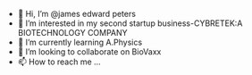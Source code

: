 - 👋 Hi, I’m @james edward peters
- 👀 I’m interested in my second startup business-CYBRETEK:A BIOTECHNOLOGY COMPANY
- 🌱 I’m currently learning A.Physics 
- 💞️ I’m looking to collaborate on BioVaxx
- 📫 How to reach me ...

<!---
jjpkkkl/jjpkkkl is a ✨ special ✨ repository because its `README.md` (this file) appears on your GitHub profile.
You can click the Preview link to take a look at your changes.
--->
